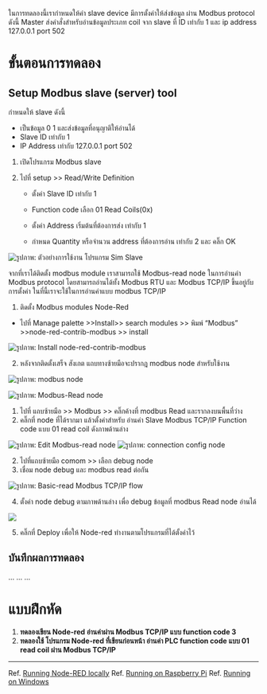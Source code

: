 
ในการทดลองนี้เรากำหนดให้ค่า slave device มีการตั้งค่าให้ส่งข้อมูล ผ่าน Modbus protocol ดังนี้
Master ส่งคำสั่งสำหรับอ่านข้อมูลประเภท coil จาก slave ที่ ID เท่ากับ 1 และ ip address 127.0.0.1 port 502

# **ขั้นตอนการทดลอง**

## **Setup Modbus slave (server) tool** 
กำหนดให้ slave ดังนี้
- เป็นข้อมูล 0 1 และส่งข้อมูลที่อนุญาติให้อ่านได้
- Slave ID   เท่ากับ 1
- IP Address เท่ากับ 127.0.0.1 port 502

1. เปิดโปรแกรม Modbus slave 
2. ไปที่ setup >> Read/Write Definition

      - ตั้งค่า Slave ID เท่ากับ 1 

      - Function code เลือก 01 Read Coils(0x)

      - ตั้งค่า Address เริ่มต้นที่ต้องการส่ง เท่ากับ 1

      - กำหนด Quantity หรือจำนวน address ที่ต้องการอ่าน เท่ากับ 2 และ คลิ๊ก OK 

![รูปภาพ: ตัวอย่างการใช้งาน โปรแกรม Sim Slave](https://paper-attachments.dropboxusercontent.com/s_EAE347BCB7B527CA2156619BD46DF2D9708CD446BDA75189903AABB7E89CF529_1668748693706_image.png)




 จากที่เราได้ติดตั้ง modbus module เราสามารถใช้ Modbus-read node ในการอ่านค่า Modbus protocol โดยสามารถอ่านได้ทั้ง Modbus RTU และ Modbus TCP/IP ขึ้นอยู่กับการตั้งค่า ในที่นี้เราจะใช้ในการอ่านค่าแบบ modbus TCP/IP






1. ติดตั้ง Modbus modules Node-Red
 - ไปที่ Manage palette >>Install>> search modules >> พิมพ์ “Modbus” >>node-red-contrib-modbus >> install


![รูปภาพ: Install node-red-contrib-modbus](https://paper-attachments.dropboxusercontent.com/s_EAE347BCB7B527CA2156619BD46DF2D9708CD446BDA75189903AABB7E89CF529_1668745927148_file.png)

2. หลังจากติดตั้งเสร็จ สังเกต แถบทางซ้ายมือจะปรากฎ modbus node สำหรับใช้งาน


![รูปภาพ: modbus node](https://paper-attachments.dropboxusercontent.com/s_EAE347BCB7B527CA2156619BD46DF2D9708CD446BDA75189903AABB7E89CF529_1668747265787_file.png)


![รูปภาพ: Modbus-Read node](https://paper-attachments.dropboxusercontent.com/s_EAE347BCB7B527CA2156619BD46DF2D9708CD446BDA75189903AABB7E89CF529_1668765590553_image.png)



1. ไปที่ แถบซ้ายมือ >> Modbus >> คลิ๊กค้างที่ modbus Read และรากลงบนพื้นที่ว่าง
2. คลิ๊กที่ node ที่ได้รากมา แล้วตั้งค่าสำหรับ อ่านค่า Slave Modbus TCP/IP  Function code แบบ 01 read coil ดังภาพด้านล่าง


![รูปภาพ: Edit Modbus-read node](https://paper-attachments.dropboxusercontent.com/s_EAE347BCB7B527CA2156619BD46DF2D9708CD446BDA75189903AABB7E89CF529_1668747754621_file.png)
![รูปภาพ: connection config node](https://paper-attachments.dropboxusercontent.com/s_EAE347BCB7B527CA2156619BD46DF2D9708CD446BDA75189903AABB7E89CF529_1668749400675_image.png)



2. ไปที่แถบซ้ายมือ comom >> เลือก debug node 
3. เชื่อม node debug และ modbus read ต่อกัน


![รูปภาพ: Basic-read Modbus TCP/IP flow](https://paper-attachments.dropboxusercontent.com/s_EAE347BCB7B527CA2156619BD46DF2D9708CD446BDA75189903AABB7E89CF529_1668765859002_image.png)



4. ตั้งค่า node debug ตามภาพด้านล่าง เพื่อ debug ข้อมูลที่ modbus Read node อ่านได้


![](https://paper-attachments.dropboxusercontent.com/s_EAE347BCB7B527CA2156619BD46DF2D9708CD446BDA75189903AABB7E89CF529_1668749237323_image.png)

5. คลิ๊กที่ Deploy เพื่อให้ Node-red ทำงานตามโปรแกรมที่ได้ตั้งค่าไว้


## **บันทึกผลการทดลอง**

…
…
…


# **แบบฝึกหัด**
1. **ทดลองเขียน Node-red อ่านค่าผ่าน Modbus TCP/IP แบบ function code 3**
2. **ทดลองใช้ โปรแกรม Node-red ที่เขียนก่อนหน้า อ่านค่า PLC function code แบบ 01 read coil  ผ่าน Modbus TCP/IP** 


----------

Ref. [Running Node-RED locally](https://nodered.org/docs/getting-started/local)
Ref. [Running on Raspberry Pi](https://nodered.org/docs/getting-started/raspberrypi)
Ref. [Running on Windows](https://nodered.org/docs/getting-started/windows)

